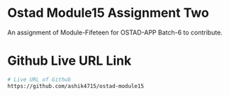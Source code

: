 # Ostad Module15 Assignment Two
An assignment of Module-Fifeteen for OSTAD-APP Batch-6 to contribute.

# Github Live URL Link
```bash
# Live URL of Github
https://github.com/ashik4715/ostad-module15
```